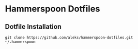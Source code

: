 # Hammerspoon Dotfiles

## Dotfile Installation

```
git clone https://github.com/aleks/hammerspoon-dotfiles.git ~/.hammerspoon
```

